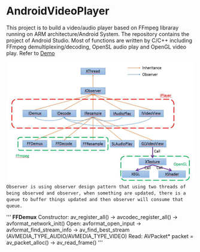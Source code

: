 # AndroidVideoPlayer

This project is to build a video/audio player based on FFmpeg libraray running on ARM architecture/Android System. The repository contains the project of Android Studio. Most of functions are written by C/C++ including FFmpeg demultiplexing/decoding, OpenSL audio play and OpenGL video play. Refer to [Demo](https://www.youtube.com/watch?v=8b6t6j8PdJ0])

![](https://github.com/lineagech/AndroidVideoPlayer/blob/master/BD.JPG)
`Observer is using observer design pattern that using two threads of being observed and observer, when something are updated, there is a queue to buffer things updated and then observer will consume that queue. `


'''
**FFDemux**
Constructor:  av_register_all() -> avcodec_register_all() -> avformat_network_init()
Open: avformat_open_input -> avformat_find_stream_info -> av_find_best_stream (AVMEDIA_TYPE_AUDIO/AVMEDIA_TYPE_VIDEO)
Read: AVPacket* packet = av_packet_alloc() -> av_read_frame()
'''
